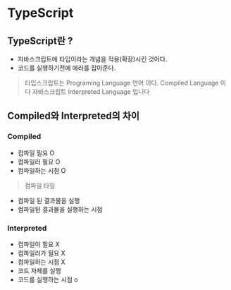 # TypeScript

## TypeScript란 ?
- 자바스크립트에 타입이라는 개념을 적용(확장)시킨 것이다.
- 코드를 실행하기전에 에러를 잡아준다.

> 타입스크립트는 Programing Language 언어 이다.
> Compiled Language 이다
> 자바스크립트 Interpreted Language 입니다

## Compiled와 Interpreted의 차이

### Compiled
- 컴파일 필요 O
- 컴파일러 필요 O
- 컴파일하는 시점 O
> 컴파일 타임
- 컴파일 된 결과물을 실행
- 컴파일된 결과물을 실행하는 시점

### Interpreted
- 컴파일이 필요 X
- 컴파일러가 필요 X
- 컴파일하는 시점 X
- 코드 자체를 실행
- 코드를 실행하는 시점 o